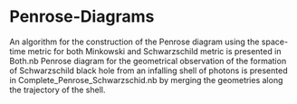 # Penrose-Diagrams
An algorithm for the construction of the Penrose diagram using the space-time metric for both Minkowski and Schwarzschild 
metric is presented in Both.nb
Penrose diagram for the geometrical observation of the formation of Schwarzschild black hole from an infalling shell of
photons is presented in Complete_Penrose_Schwarzschid.nb by merging the geometries along the trajectory of the shell.
